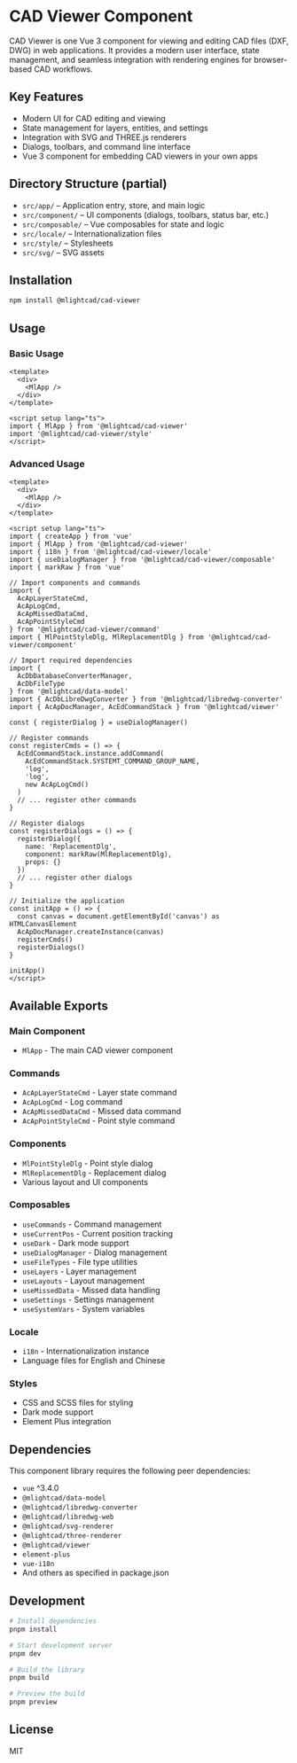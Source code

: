 # CAD Viewer Component

CAD Viewer is one Vue 3 component for viewing and editing CAD files (DXF, DWG) in web applications. It provides a modern user interface, state management, and seamless integration with rendering engines for browser-based CAD workflows.

## Key Features

- Modern UI for CAD editing and viewing
- State management for layers, entities, and settings
- Integration with SVG and THREE.js renderers
- Dialogs, toolbars, and command line interface
- Vue 3 component for embedding CAD viewers in your own apps

## Directory Structure (partial)

- `src/app/` – Application entry, store, and main logic
- `src/component/` – UI components (dialogs, toolbars, status bar, etc.)
- `src/composable/` – Vue composables for state and logic
- `src/locale/` – Internationalization files
- `src/style/` – Stylesheets
- `src/svg/` – SVG assets

## Installation

```bash
npm install @mlightcad/cad-viewer
```

## Usage

### Basic Usage

```vue
<template>
  <div>
    <MlApp />
  </div>
</template>

<script setup lang="ts">
import { MlApp } from '@mlightcad/cad-viewer'
import '@mlightcad/cad-viewer/style'
</script>
```

### Advanced Usage

```vue
<template>
  <div>
    <MlApp />
  </div>
</template>

<script setup lang="ts">
import { createApp } from 'vue'
import { MlApp } from '@mlightcad/cad-viewer'
import { i18n } from '@mlightcad/cad-viewer/locale'
import { useDialogManager } from '@mlightcad/cad-viewer/composable'
import { markRaw } from 'vue'

// Import components and commands
import {
  AcApLayerStateCmd,
  AcApLogCmd,
  AcApMissedDataCmd,
  AcApPointStyleCmd
} from '@mlightcad/cad-viewer/command'
import { MlPointStyleDlg, MlReplacementDlg } from '@mlightcad/cad-viewer/component'

// Import required dependencies
import {
  AcDbDatabaseConverterManager,
  AcDbFileType
} from '@mlightcad/data-model'
import { AcDbLibreDwgConverter } from '@mlightcad/libredwg-converter'
import { AcApDocManager, AcEdCommandStack } from '@mlightcad/viewer'

const { registerDialog } = useDialogManager()

// Register commands
const registerCmds = () => {
  AcEdCommandStack.instance.addCommand(
    AcEdCommandStack.SYSTEMT_COMMAND_GROUP_NAME,
    'log',
    'log',
    new AcApLogCmd()
  )
  // ... register other commands
}

// Register dialogs
const registerDialogs = () => {
  registerDialog({
    name: 'ReplacementDlg',
    component: markRaw(MlReplacementDlg),
    props: {}
  })
  // ... register other dialogs
}

// Initialize the application
const initApp = () => {
  const canvas = document.getElementById('canvas') as HTMLCanvasElement
  AcApDocManager.createInstance(canvas)
  registerCmds()
  registerDialogs()
}

initApp()
</script>
```

## Available Exports

### Main Component

- `MlApp` - The main CAD viewer component

### Commands

- `AcApLayerStateCmd` - Layer state command
- `AcApLogCmd` - Log command
- `AcApMissedDataCmd` - Missed data command
- `AcApPointStyleCmd` - Point style command

### Components

- `MlPointStyleDlg` - Point style dialog
- `MlReplacementDlg` - Replacement dialog
- Various layout and UI components

### Composables

- `useCommands` - Command management
- `useCurrentPos` - Current position tracking
- `useDark` - Dark mode support
- `useDialogManager` - Dialog management
- `useFileTypes` - File type utilities
- `useLayers` - Layer management
- `useLayouts` - Layout management
- `useMissedData` - Missed data handling
- `useSettings` - Settings management
- `useSystemVars` - System variables

### Locale

- `i18n` - Internationalization instance
- Language files for English and Chinese

### Styles

- CSS and SCSS files for styling
- Dark mode support
- Element Plus integration

## Dependencies

This component library requires the following peer dependencies:

- `vue` ^3.4.0
- `@mlightcad/data-model`
- `@mlightcad/libredwg-converter`
- `@mlightcad/libredwg-web`
- `@mlightcad/svg-renderer`
- `@mlightcad/three-renderer`
- `@mlightcad/viewer`
- `element-plus`
- `vue-i18n`
- And others as specified in package.json

## Development

```bash
# Install dependencies
pnpm install

# Start development server
pnpm dev

# Build the library
pnpm build

# Preview the build
pnpm preview
```

## License

MIT
